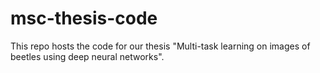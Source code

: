 # msc-thesis-code
This repo hosts the code for our thesis "Multi-task learning on images of beetles using deep neural networks".